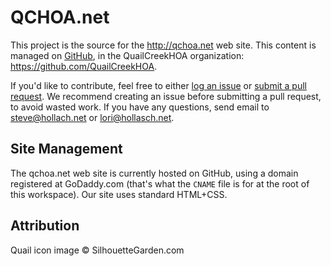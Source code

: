 QCHOA.net
====================================================================================================

This project is the source for the http://qchoa.net web site. This content is managed on [GitHub][],
in the QuailCreekHOA organization: https://github.com/QuailCreekHOA.

If you'd like to contribute, feel free to either [log an issue][] or [submit a pull request][]. We
recommend creating an issue before submitting a pull request, to avoid wasted work. If you have any
questions, send email to steve@hollach.net or lori@hollasch.net.


Site Management
----------------
The qchoa.net web site is currently hosted on GitHub, using a domain registered at GoDaddy.com
(that's what the `CNAME` file is for at the root of this workspace). Our site uses standard
HTML+CSS.


Attribution
------------
Quail icon image © SilhouetteGarden.com



[GitHub]:                https://github.com/
[log an issue]:          https://github.com/QuailCreekHOA/quailcreekhoa.github.io/issues
[submit a pull request]: https://github.com/QuailCreekHOA/quailcreekhoa.github.io/pulls
